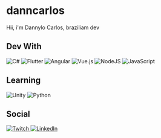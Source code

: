 # danncarlos
Hii, i'm Dannylo Carlos, braziliam dev

<h2>
  Dev With
</h2>
          
<img alt="C#" src="https://img.shields.io/badge/c%23%20-%23239120.svg?&style=for-the-badge&logo=c-sharp&logoColor=white"/> <img alt="Flutter" src="https://img.shields.io/badge/Flutter%20-%2302569B.svg?&style=for-the-badge&logo=Flutter&logoColor=white" /> 
 <img alt="Angular" src="https://img.shields.io/badge/angular%20-%23DD0031.svg?&style=for-the-badge&logo=angular&logoColor=white"/> <img alt="Vue.js" src="https://img.shields.io/badge/vuejs%20-%2335495e.svg?&style=for-the-badge&logo=vue.js&logoColor=%234FC08D"/> <img alt="NodeJS" src="https://img.shields.io/badge/node.js%20-%2343853D.svg?&style=for-the-badge&logo=node.js&logoColor=white"/> <img alt="JavaScript" src="https://img.shields.io/badge/javascript%20-%23323330.svg?&style=for-the-badge&logo=javascript&logoColor=%23F7DF1E"/>

<h2>
  Learning
</h2>

<img alt="Unity" src="https://img.shields.io/badge/unity%20-%23000000.svg?&style=for-the-badge&logo=unity&logoColor=white"/> <img alt="Python" src="https://img.shields.io/badge/python%20-%2314354C.svg?&style=for-the-badge&logo=python&logoColor=white"/>




<h2>
  Social
</h2>

<a href="https://www.twitch.tv/DannCarlos" rel="nofollow"><img alt="Twitch" src="https://img.shields.io/badge/Twitch%20-%239146FF.svg?&style=for-the-badge&logo=Twitch&logoColor=white" /> </a><a href="https://www.linkedin.com/in/dannylocarlos/" rel="nofollow"><img alt="LinkedIn" src="https://img.shields.io/badge/linkedin%20-%230077B5.svg?&style=for-the-badge&logo=linkedin&logoColor=white"/> </a>
